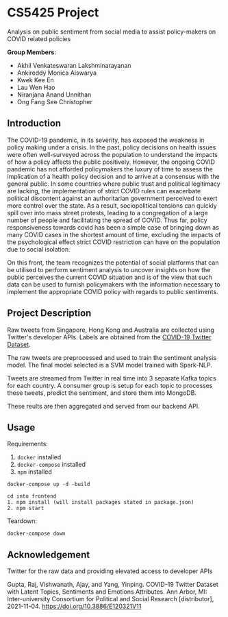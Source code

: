 # CS5425 Project
Analysis on public sentiment from social media to assist policy-makers on COVID related policies

<b>Group Members</b>:
- Akhil Venkateswaran Lakshminarayanan
- Ankireddy Monica Aiswarya
- Kwek Kee En
- Lau Wen Hao
- Niranjana Anand Unnithan
- Ong Fang See Christopher

## Introduction
The COVID-19 pandemic, in its severity, has exposed the weakness in policy making under a crisis. In the past, policy decisions on health issues were often well-surveyed across the population to understand the impacts of how a policy affects the public positively. However, the ongoing COVID pandemic has not afforded policymakers the luxury of time to assess the implication of a health policy decision and to arrive at a consensus with the general public. In some countries where public trust and political
legitimacy are lacking, the implementation of strict COVID rules can exacerbate political discontent against an authoritarian government perceived to exert more control over the state. As a result, sociopolitical tensions can quickly spill over into mass street protests, leading to a congregation of a large number of people and facilitating the spread of COVID. Thus far, policy responsiveness towards covid has been a simple case of bringing down as many COVID cases in the shortest amount of time, excluding the impacts of the psychological effect strict COVID restriction can have on the population
due to social isolation.

On this front, the team recognizes the potential of social platforms that can be utilised to perform sentiment analysis to uncover insights on how the public perceives the current COVID situation and is of the view that such data can be used to furnish policymakers with the information necessary to implement the appropriate COVID policy with regards to public sentiments.

## Project Description

Raw tweets from Singapore, Hong Kong and Australia are collected using Twitter's developer APIs. Labels are obtained from the [COVID-19 Twitter Dataset](https://doi.org/10.3886/E120321V11).

The raw tweets are preprocessed and used to train the sentiment analysis model. The final model selected is a SVM model trained with Spark-NLP.

Tweets are streamed from Twitter in real time into 3 separate Kafka topics for each country. A consumer group is setup for each topic to processes these tweets, predict the sentiment, and store them into MongoDB.

These reults are then aggregated and served from our backend API.

## Usage
Requirements:
1. `docker` installed
2. `docker-compose` installed
3.  `npm` installed
```
docker-compose up -d -build
```
```
cd into frontend
1. npm install (will install packages stated in package.json)
2. npm start
```

Teardown:
```
docker-compose down
```

## Acknowledgement

Twitter for the raw data and providing elevated access to developer APIs

Gupta, Raj, Vishwanath, Ajay, and Yang, Yinping. COVID-19 Twitter Dataset with Latent Topics, Sentiments and Emotions Attributes. Ann Arbor, MI: Inter-university Consortium for Political and Social Research [distributor], 2021-11-04. https://doi.org/10.3886/E120321V11